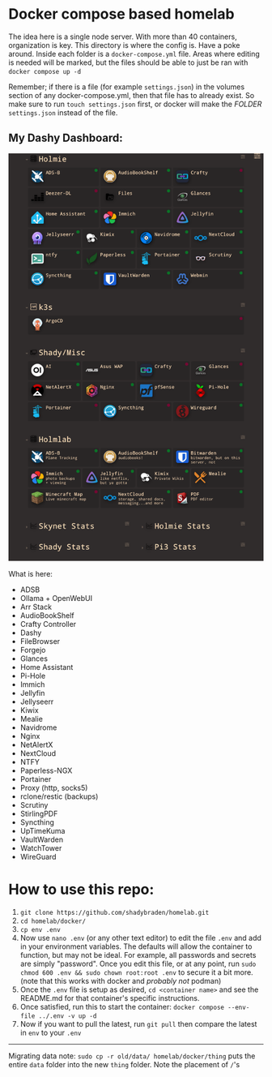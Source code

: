 # Docker compose based homelab

The idea here is a single node server. With more than 40 containers, organization is key. This directory is where the config is. Have a poke around. Inside each folder is a `docker-compose.yml` file. Areas where editing is needed will be marked, but the files should be able to just be ran with `docker compose up -d`

Remember; if there is a file (for example `settings.json`) in the volumes section of any docker-compose.yml, then that file has to already exist.
So make sure to run `touch settings.json` first, or docker will make the *FOLDER* `settings.json` instead of the file.

## My Dashy Dashboard:

![dashy](dashy/dashy.png "dashy")

What is here:

- ADSB
- Ollama + OpenWebUI
- Arr Stack
- AudioBookShelf
- Crafty Controller
- Dashy
- FileBrowser
- Forgejo
- Glances
- Home Assistant
- Pi-Hole
- Immich
- Jellyfin
- Jellyseerr
- Kiwix
- Mealie
- Navidrome
- Nginx
- NetAlertX
- NextCloud
- NTFY
- Paperless-NGX
- Portainer
- Proxy (http, socks5)
- rclone/restic (backups)
- Scrutiny
- StirlingPDF
- Syncthing
- UpTimeKuma
- VaultWarden
- WatchTower
- WireGuard


# How to use this repo:

1. `git clone https://github.com/shadybraden/homelab.git` 
2. `cd homelab/docker/` 
3. `cp env .env` 
4. Now use `nano .env` (or any other text editor) to edit the file `.env` and add in your environment variables. The defaults will allow the container to function, but may not be ideal. For example, all passwords and secrets are simply "password". Once you edit this file, or at any point, run `sudo chmod 600 .env && sudo chown root:root .env` to secure it a bit more. (note that this works with docker and *probably not* podman)
5. Once the `.env` file is setup as desired, `cd <container name>` and see the README.md for that container's specific instructions.
6. Once satisfied, run this to start the container: `docker compose --env-file ../.env -v up -d` 
7. Now if you want to pull the latest, run `git pull` then compare the latest in `env` to your `.env` 

---

Migrating data note: `sudo cp -r old/data/ homelab/docker/thing` puts the entire `data` folder into the new `thing` folder. Note the placement of `/`'s